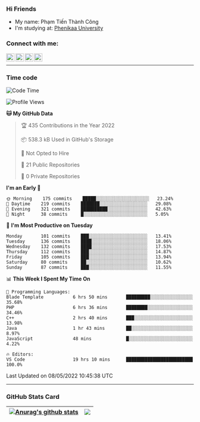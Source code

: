 ### Hi Friends

- My name: Phạm Tiến Thành Công
- I'm studying at: [Phenikaa University]


### Connect with me:
[<img align="left" alt="PhamTienThanhCong | Facebook" width="22px" src="https://upload.wikimedia.org/wikipedia/commons/thumb/1/16/Facebook-icon-1.png/640px-Facebook-icon-1.png" />][facebook]
[<img align="left" alt="PhamTienThanhCong | Zalo" width="22px" src="https://www.anphatpc.com.vn/template/anphat_2020v2/images/icon-zalo.jpg" />][zalo]
[<img align="left" alt="PhamTienThanhCong | LinkedIn" width="22px" src="https://cdn3.iconfinder.com/data/icons/inficons/512/linkedin.png" />][linkedin]
[<img align="left" alt="PhamTienThanhCong | tiktok" width="22px" src="https://cdn.worldvectorlogo.com/logos/tiktok-logo.svg" />][tiktok]

<br />

---

### Time code

<!--START_SECTION:waka-->
![Code Time](http://img.shields.io/badge/Code%20Time-313%20hrs%2031%20mins-blue)

![Profile Views](http://img.shields.io/badge/Profile%20Views-92-blue)

**🐱 My GitHub Data** 

> 🏆 435 Contributions in the Year 2022
 > 
> 📦 538.3 kB Used in GitHub's Storage 
 > 
> 🚫 Not Opted to Hire
 > 
> 📜 21 Public Repositories 
 > 
> 🔑 0 Private Repositories  
 > 
**I'm an Early 🐤** 

```text
🌞 Morning    175 commits    █████░░░░░░░░░░░░░░░░░░░░   23.24% 
🌆 Daytime    219 commits    ███████░░░░░░░░░░░░░░░░░░   29.08% 
🌃 Evening    321 commits    ██████████░░░░░░░░░░░░░░░   42.63% 
🌙 Night      38 commits     █░░░░░░░░░░░░░░░░░░░░░░░░   5.05%

```
📅 **I'm Most Productive on Tuesday** 

```text
Monday       101 commits    ███░░░░░░░░░░░░░░░░░░░░░░   13.41% 
Tuesday      136 commits    ████░░░░░░░░░░░░░░░░░░░░░   18.06% 
Wednesday    132 commits    ████░░░░░░░░░░░░░░░░░░░░░   17.53% 
Thursday     112 commits    ███░░░░░░░░░░░░░░░░░░░░░░   14.87% 
Friday       105 commits    ███░░░░░░░░░░░░░░░░░░░░░░   13.94% 
Saturday     80 commits     ██░░░░░░░░░░░░░░░░░░░░░░░   10.62% 
Sunday       87 commits     ███░░░░░░░░░░░░░░░░░░░░░░   11.55%

```


📊 **This Week I Spent My Time On** 

```text
💬 Programming Languages: 
Blade Template           6 hrs 50 mins       █████████░░░░░░░░░░░░░░░░   35.68% 
PHP                      6 hrs 36 mins       ████████░░░░░░░░░░░░░░░░░   34.46% 
C++                      2 hrs 40 mins       ███░░░░░░░░░░░░░░░░░░░░░░   13.98% 
Java                     1 hr 43 mins        ██░░░░░░░░░░░░░░░░░░░░░░░   8.97% 
JavaScript               48 mins             █░░░░░░░░░░░░░░░░░░░░░░░░   4.22%

🔥 Editors: 
VS Code                  19 hrs 10 mins      █████████████████████████   100.0%

```


 Last Updated on 08/05/2022 10:45:38 UTC
<!--END_SECTION:waka-->

---

### GitHub Stats Card

| <a href="https://github.com/phamtienthanhcong"><img align="center" src="https://github-readme-stats.vercel.app/api?username=PhamTienThanhCong&show_icons=true&include_all_commits=true&theme=buefy&hide_border=true&theme=ocean_dark" alt="Anurag's github stats" /></a> | <a href="https://github.com/phamtienthanhcong"><img align="center" src="https://github-readme-stats.vercel.app/api/top-langs/?username=PhamTienThanhCong&layout=compact&theme=buefy&hide_border=true&theme=ocean_dark" /></a> |
| ------------- | ------------- |

[Phenikaa University]: https://phenikaa-uni.edu.vn/vi
[facebook]: https://www.facebook.com/phamtienthanhcong
[linkedin]: https://linkedin.com/in/phamtienthanhcong
[zalo]: https://zalo.me/0396396332
[tiktok]: https://www.tiktok.com/@phamtienthanhcong
[web]: https://github.com/PhamTienThanhCong/web_dev
[min project]: https://github.com/PhamTienThanhCong/Project-Of-Web
[c and cpp]: https://github.com/PhamTienThanhCong/Code_C_and_Cpro
[python]: https://github.com/PhamTienThanhCong/Python_beginer
